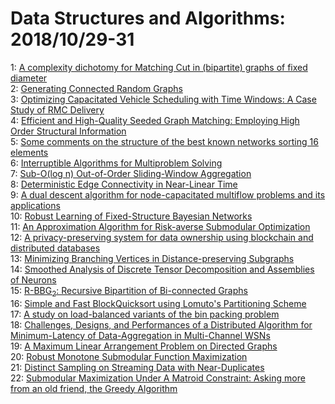 # Data Structures and Algorithms: 2018/10/29-31  
1: [A complexity dichotomy for Matching Cut in (bipartite) graphs of fixed  diameter](https://doi.org/10.48550/arXiv.1804.11102)  
2: [Generating Connected Random Graphs](https://doi.org/10.48550/arXiv.1806.11276)  
3: [Optimizing Capacitated Vehicle Scheduling with Time Windows: A Case  Study of RMC Delivery](https://doi.org/10.48550/arXiv.1810.11134)  
4: [Efficient and High-Quality Seeded Graph Matching: Employing High Order  Structural Information](https://doi.org/10.48550/arXiv.1810.11152)  
5: [Some comments on the structure of the best known networks sorting 16  elements](https://doi.org/10.48550/arXiv.1810.11262)  
6: [Interruptible Algorithms for Multiproblem Solving](https://doi.org/10.48550/arXiv.1810.11291)  
7: [Sub-O(log n) Out-of-Order Sliding-Window Aggregation](https://doi.org/10.48550/arXiv.1810.11308)  
8: [Deterministic Edge Connectivity in Near-Linear Time](https://doi.org/10.48550/arXiv.1411.5123)  
9: [A dual descent algorithm for node-capacitated multiflow problems and its  applications](https://doi.org/10.48550/arXiv.1508.07065)  
10: [Robust Learning of Fixed-Structure Bayesian Networks](https://doi.org/10.48550/arXiv.1606.07384)  
11: [An Approximation Algorithm for Risk-averse Submodular Optimization](https://doi.org/10.48550/arXiv.1807.09358)  
12: [A privacy-preserving system for data ownership using blockchain and  distributed databases](https://doi.org/10.48550/arXiv.1810.11655)  
13: [Minimizing Branching Vertices in Distance-preserving Subgraphs](https://doi.org/10.48550/arXiv.1810.11656)  
14: [Smoothed Analysis of Discrete Tensor Decomposition and Assemblies of  Neurons](https://doi.org/10.48550/arXiv.1810.11896)  
15: [R-BBG$_2$: Recursive Bipartition of Bi-connected Graphs](https://doi.org/10.48550/arXiv.1810.11965)  
16: [Simple and Fast BlockQuicksort using Lomuto's Partitioning Scheme](https://doi.org/10.48550/arXiv.1810.12047)  
17: [A study on load-balanced variants of the bin packing problem](https://doi.org/10.48550/arXiv.1810.12086)  
18: [Challenges, Designs, and Performances of a Distributed Algorithm for  Minimum-Latency of Data-Aggregation in Multi-Channel WSNs](https://doi.org/10.48550/arXiv.1810.12130)  
19: [A Maximum Linear Arrangement Problem on Directed Graphs](https://doi.org/10.48550/arXiv.1810.12277)  
20: [Robust Monotone Submodular Function Maximization](https://doi.org/10.48550/arXiv.1507.06616)  
21: [Distinct Sampling on Streaming Data with Near-Duplicates](https://doi.org/10.48550/arXiv.1810.12388)  
22: [Submodular Maximization Under A Matroid Constraint: Asking more from an  old friend, the Greedy Algorithm](https://doi.org/10.48550/arXiv.1810.12861)  